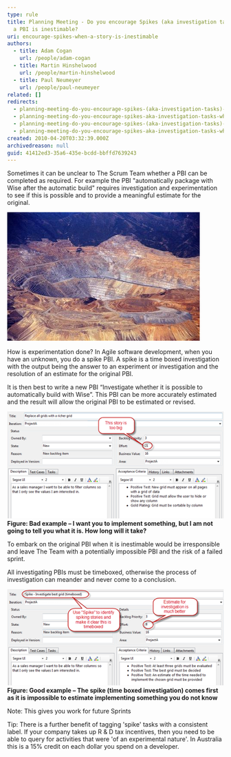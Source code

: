 ```yaml
---
type: rule
title: Planning Meeting - Do you encourage Spikes (aka investigation tasks) when
  a PBI is inestimable?
uri: encourage-spikes-when-a-story-is-inestimable
authors:
  - title: Adam Cogan
    url: /people/adam-cogan
  - title: Martin Hinshelwood
    url: /people/martin-hinshelwood
  - title: Paul Neumeyer
    url: /people/paul-neumeyer
related: []
redirects:
  - planning-meeting-do-you-encourage-spikes-(aka-investigation-tasks)-when-a-story-is-inestimable
  - planning-meeting-do-you-encourage-spikes-aka-investigation-tasks-when-a-pbi-is-inestimable
  - planning-meeting-do-you-encourage-spikes-(aka-investigation-tasks)-when-a-pbi-is-inestimable
  - planning-meeting-do-you-encourage-spikes-aka-investigation-tasks-when-a-story-is-inestimable
created: 2010-04-20T03:32:39.000Z
archivedreason: null
guid: 41412ed3-35a6-435e-bcdd-bbffd7639243
---
```


Sometimes it can be unclear to The Scrum Team whether a PBI can be completed as required.  For example the PBI "automatically package with Wise after the automatic build" requires investigation and experimentation to see if this is possible and to provide a meaningful estimate for the original.

<!--endintro-->

![Figure: Schedule time to dig a little deeper. There's always another layer to uncover](ProjectManagement_DigaLittleDeeper.jpg)

How is experimentation done? In Agile software development, when you have an unknown, you do a spike PBI.  A spike is a time boxed investigation with the output being the answer to an experiment or investigation and the resolution of an estimate for the original PBI.

It is then best to write a new PBI “Investigate whether it is possible to automatically build with Wise”.  This PBI can be more accurately estimated and the result will allow the original PBI to be estimated or revised.

![](RuleEncouragingInvestigationStoriesBad.png)
**Figure: Bad example – I want you to implement something, but I am not going to tell you what it is. How long will it take?**

To embark on the original PBI when it is inestimable would be irresponsible and leave The Team with a potentially impossible PBI and the risk of a failed sprint.

All investigating PBIs must be timeboxed, otherwise the process of investigation can meander and never come to a conclusion.

![](RuleEncouragingInvestigationStoriesGood.png) 
**Figure: Good example – The spike (time boxed investigation) comes first as it is impossible to estimate implementing something you do not know**

Note: This gives you work for future Sprints

Tip: There is a further benefit of tagging 'spike' tasks with a consistent label. If your company takes up R & D tax incentives, then you need to be able to query for activities that were 'of an experimental nature'. In Australia this is a 15% credit on each dollar you spend on a developer.
